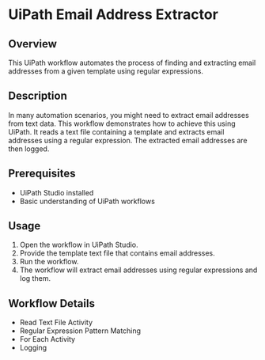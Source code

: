 # UiPath Email Address Extractor

## Overview
This UiPath workflow automates the process of finding and extracting email addresses from a given template using regular expressions.

## Description
In many automation scenarios, you might need to extract email addresses from text data. This workflow demonstrates how to achieve this using UiPath. It reads a text file containing a template and extracts email addresses using a regular expression. The extracted email addresses are then logged.

## Prerequisites
- UiPath Studio installed
- Basic understanding of UiPath workflows

## Usage
1. Open the workflow in UiPath Studio.
2. Provide the template text file that contains email addresses.
3. Run the workflow.
4. The workflow will extract email addresses using regular expressions and log them.

## Workflow Details
- Read Text File Activity
- Regular Expression Pattern Matching
- For Each Activity
- Logging
